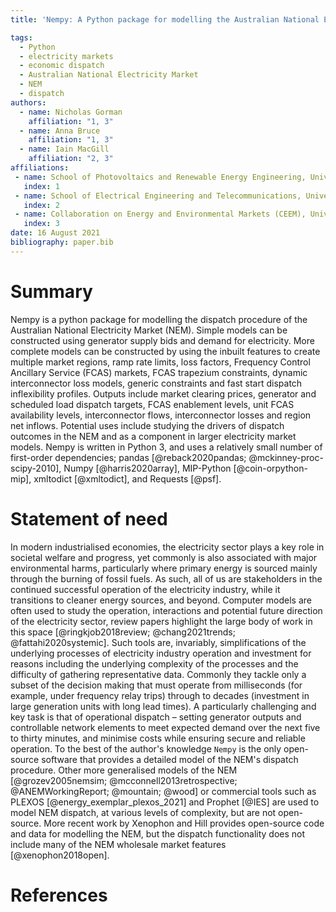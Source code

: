 ```yaml
---
title: 'Nempy: A Python package for modelling the Australian National Electricity Market dispatch procedure'

tags:
  - Python
  - electricity markets
  - economic dispatch
  - Australian National Electricity Market
  - NEM
  - dispatch
authors:
  - name: Nicholas Gorman
    affiliation: "1, 3"
  - name: Anna Bruce
    affiliation: "1, 3"
  - name: Iain MacGill
    affiliation: "2, 3"
affiliations:
 - name: School of Photovoltaics and Renewable Energy Engineering, University of New South Wales, Australia
   index: 1
 - name: School of Electrical Engineering and Telecommunications, University of New South Wales, Australia
   index: 2
 - name: Collaboration on Energy and Environmental Markets (CEEM), University of New South Wales, Australia
   index: 3
date: 16 August 2021
bibliography: paper.bib
---
```


# Summary

Nempy is a python package for modelling the dispatch procedure of the Australian National Electricity Market (NEM). Simple models can be constructed using generator supply bids and demand for electricity. More complete models can be constructed by using the inbuilt features to create multiple market regions, ramp rate limits, loss factors, Frequency Control Ancillary Service (FCAS) markets, FCAS trapezium constraints, dynamic interconnector loss models, generic constraints and fast start dispatch inflexibility profiles. Outputs include market clearing prices, generator and scheduled load dispatch targets, FCAS enablement levels, unit FCAS availability levels, interconnector flows, interconnector losses and region net inflows. Potential uses include studying the drivers of dispatch outcomes in the NEM and as a component in larger electricity market models. Nempy is written in Python 3, and uses a relatively small number of first-order dependencies; pandas [@reback2020pandas; @mckinney-proc-scipy-2010], Numpy [@harris2020array], MIP-Python [@coin-orpython-mip], xmltodict [@xmltodict], and Requests [@psf].

# Statement of need

In modern industrialised economies, the electricity sector plays a key role in societal welfare and progress, yet commonly is also associated with major environmental harms, particularly where primary energy is sourced mainly through the burning of fossil fuels. As such, all of us are stakeholders in the continued successful operation of the electricity industry, while it transitions to cleaner energy sources, and beyond. Computer models are often used to study the operation, interactions and potential future direction of the electricity sector, review papers highlight the large body of work in this space [@ringkjob2018review; @chang2021trends; @fattahi2020systemic]. Such tools are, invariably, simplifications of the underlying processes of electricity industry operation and investment for reasons including the underlying complexity of the processes and the difficulty of gathering representative data. Commonly they tackle only a subset of the decision making that must operate from milliseconds (for example, under frequency relay trips) through to decades (investment in large generation units with long lead times). A particularly challenging and key task is that of operational dispatch – setting generator outputs and controllable network elements to meet expected demand over the next five to thirty minutes, and minimise costs while ensuring secure and reliable operation. To the best of the author's knowledge `Nempy` is the only open-source software that provides a detailed model of the NEM's dispatch procedure. Other more generalised models of the NEM [@grozev2005nemsim; @mcconnell2013retrospective; @ANEMWorkingReport; @mountain; @wood] or commercial tools such as PLEXOS [@energy_exemplar_plexos_2021] and Prophet [@IES] are used to model NEM dispatch, at various levels of complexity, but are not open-source. More recent work by Xenophon and Hill provides open-source code and data for modelling the NEM, but the dispatch functionality does not include many of the NEM wholesale market features [@xenophon2018open].

# References